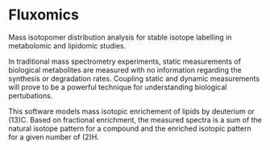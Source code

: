 # Fluxomics
Mass isotopomer distribution analysis for stable isotope labelling in metabolomic and lipidomic studies.

In traditional mass spectrometry experiments, static measurements of biological metabolites are measured with no information regarding the synthesis or degradation rates. Coupling static and dynamic measurements will prove to be a powerful technique for understanding biological pertubations.

This software models mass isotopic enrichement of lipids by deuterium or (13)C. Based on fractional enrichment, the measured spectra is a sum of the natural isotope pattern for a compound and the enriched isotopic pattern for a given number of (2)H.
